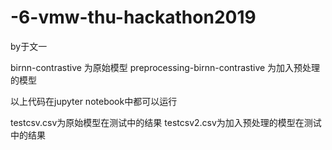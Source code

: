# -6-vmw-thu-hackathon2019
by于文一

birnn-contrastive 为原始模型
preprocessing-birnn-contrastive 为加入预处理的模型

以上代码在jupyter notebook中都可以运行

testcsv.csv为原始模型在测试中的结果
testcsv2.csv为加入预处理的模型在测试中的结果
